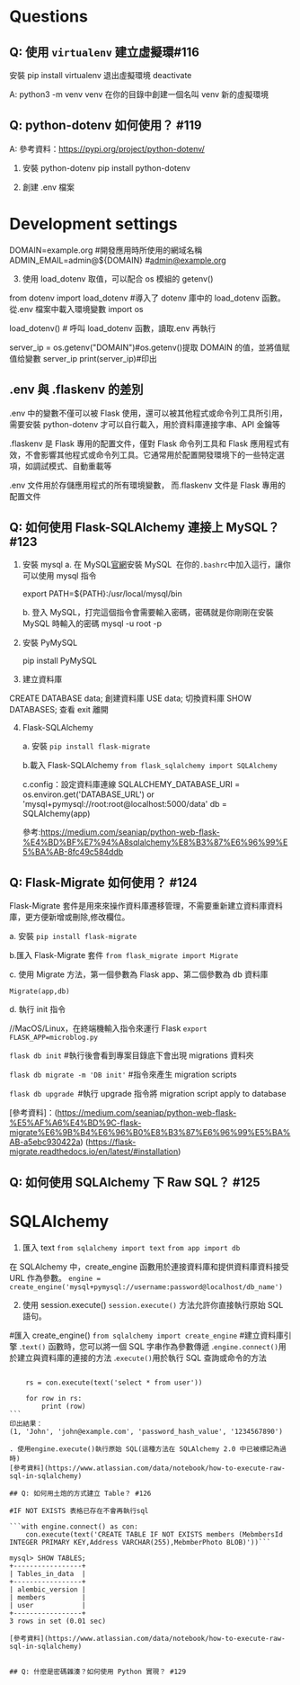 # Questions

## Q: 使用 `virtualenv` 建立虛擬環#116

安裝 pip install virtualenv
退出虛擬環境 deactivate

A: python3 -m venv venv
在你的目錄中創建一個名叫 venv 新的虛擬環境

## Q: python-dotenv 如何使用？ #119

A:
參考資料：https://pypi.org/project/python-dotenv/

1. 安裝 python-dotenv
   pip install python-dotenv

2. 創建 .env 檔案

# Development settings

DOMAIN=example.org #開發應用時所使用的網域名稱
ADMIN_EMAIL=admin@${DOMAIN} #admin@example.org

3. 使用 load_dotenv 取值，可以配合 os 模組的 getenv()

from dotenv import load_dotenv #導入了 dotenv 庫中的 load_dotenv 函數。從.env 檔案中載入環境變數
import os

load_dotenv() # 呼叫 load_dotenv 函數，讀取.env 再執行

server_ip = os.getenv("DOMAIN")#os.getenv()提取 DOMAIN 的值，並將值赋值给變數 server_ip
print(server_ip)#印出

## .env 與 .flaskenv 的差別

.env 中的變數不僅可以被 Flask 使用，還可以被其他程式或命令列工具所引用，需要安裝 python-dotenv 才可以自行載入，用於資料庫連接字串、API 金鑰等

.flaskenv 是 Flask 專用的配置文件，僅對 Flask 命令列工具和 Flask 應用程式有效，不會影響其他程式或命令列工具。它通常用於配置開發環境下的一些特定選項，如調試模式、自動重載等

.env 文件用於存儲應用程式的所有環境變數，
而.flaskenv 文件是 Flask 專用的配置文件

## Q: 如何使用 Flask-SQLAlchemy 連接上 MySQL？ #123

1.  安裝 mysql
    a. 在 MySQL[官網](https://dev.mysql.com/downloads/mysql/)安裝 MySQL  在你的`.bashrc`中加入這行，讓你可以使用 mysql 指令

    export PATH=${PATH}:/usr/local/mysql/bin

    b. 登入 MySQL，打完這個指令會需要輸入密碼，密碼就是你剛剛在安裝 MySQL 時輸入的密碼
    mysql -u root -p

2.  安裝 PyMySQL

    pip install PyMySQL

3.  建立資料庫

CREATE DATABASE data; 創建資料庫
USE data; 切換資料庫
SHOW DATABASES; 查看
exit 離開

4. Flask-SQLAlchemy

   a. 安裝 `pip install flask-migrate`

   b.載入 Flask-SQLAlchemy
   `from flask_sqlalchemy import SQLAlchemy`

   c.config：設定資料庫連線
   SQLALCHEMY_DATABASE_URI = os.environ.get('DATABASE_URL') or \
    'mysql+pymysql://root:root@localhost:5000/data'
   db = SQLAlchemy(app)

   參考:https://medium.com/seaniap/python-web-flask-%E4%BD%BF%E7%94%A8sqlalchemy%E8%B3%87%E6%96%99%E5%BA%AB-8fc49c584ddb

## Q: Flask-Migrate 如何使用？ #124

Flask-Migrate 套件是用來來操作資料庫遷移管理，不需要重新建立資料庫資料庫，更方便新增或刪除,修改欄位。

a. 安裝 `pip install flask-migrate`

b.匯入 Flask-Migrate 套件
`from flask_migrate import Migrate`

c. 使用 Migrate 方法，第一個參數為 Flask app、第二個參數為 db 資料庫

`Migrate(app,db)`

d. 執行 init 指令

//MacOS/Linux，在終端機輸入指令來運行 Flask
`export FLASK_APP=microblog.py`

`flask db init` #執行後會看到專案目錄底下會出現 migrations 資料夾

`flask db migrate -m 'DB init'` #指令來產生 migration scripts

`flask db upgrade `#執行 upgrade 指令將 migration script apply to database

[參考資料]：(https://medium.com/seaniap/python-web-flask-%E5%AF%A6%E4%BD%9C-flask-migrate%E6%9B%B4%E6%96%B0%E8%B3%87%E6%96%99%E5%BA%AB-a5ebc930422a)
(https://flask-migrate.readthedocs.io/en/latest/#installation)

## Q: 如何使用 SQLAlchemy 下 Raw SQL？ #125

# SQLAlchemy

1. 匯入 text
   `from sqlalchemy import text`
   `from app import db`

在 SQLAlchemy 中，create_engine 函數用於連接資料庫和提供資料庫資料接受 URL 作為參數。
`engine = create_engine('mysql+pymysql://username:password@localhost/db_name')`

2. 使用 session.execute()
   `session.execute()` 方法允許你直接執行原始 SQL 語句。

#匯入 create_engine()
`from sqlalchemy import create_engine` #建立資料庫引擎
.`text()` 函數時，您可以將一個 SQL 字串作為參數傳遞
.`engine.connect()`用於建立與資料庫的連接的方法
.`execute()`用於執行 SQL 查詢或命令的方法

````with engine.connect() as con:

    rs = con.execute(text('select * from user'))

    for row in rs:
        print (row)
```
印出結果：
(1, 'John', 'john@example.com', 'password_hash_value', '1234567890')

. 使用engine.execute()執行原始 SQL(這種方法在 SQLAlchemy 2.0 中已被標記為過時)
[參考資料](https://www.atlassian.com/data/notebook/how-to-execute-raw-sql-in-sqlalchemy)

## Q: 如何用土炮的方式建立 Table？ #126

#IF NOT EXISTS 表格已存在不會再執行sql

```with engine.connect() as con:
    con.execute(text('CREATE TABLE IF NOT EXISTS members (MebmbersId INTEGER PRIMARY KEY,Address VARCHAR(255),MebmberPhoto BLOB)'))```

mysql> SHOW TABLES;
+-----------------+
| Tables_in_data  |
+-----------------+
| alembic_version |
| members         |
| user            |
+-----------------+
3 rows in set (0.01 sec)

[參考資料](https://www.atlassian.com/data/notebook/how-to-execute-raw-sql-in-sqlalchemy)


## Q: 什麼是密碼雜湊？如何使用 Python 實現？ #129
````
